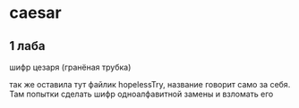 # caesar
## 1 лаба
шифр цезаря (гранёная трубка)

так же оставила тут файлик hopelessTry, название говорит само за себя. Там попытки сделать шифр одноалфавитной замены и взломать его
